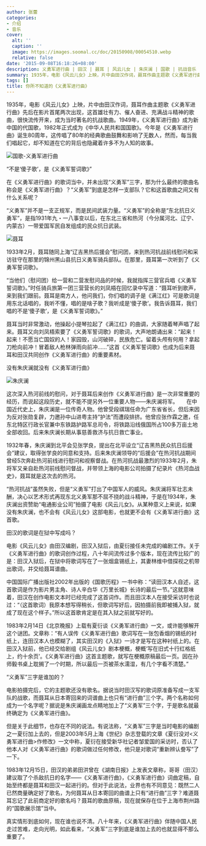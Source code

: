 ```yaml
---
author: 张蕾
categories:
- 介绍
- 音乐
cover:
  alt: ''
  caption: ''
  image: https://images.soomal.cc/doc/20150908/00054510.webp
  relative: false
date: '2015-09-08T16:18:26+08:00'
description: 义勇军进行曲 | 田汉 | 聂耳 | 风云儿女 | 朱庆澜 | 国歌 | 抗战音乐 | 源自：音乐周报 | 版权：转载 |  平均/总评分：10.00/40
summary: 1935年，电影《风云儿女》上映，片中由田汉作词，聂耳作曲主题歌《义勇军进行曲》先后在影片首尾两次出现，这首雄壮有力、催人奋进、充满战斗精神的歌曲，很快流传开来，成为当时著名的抗战歌曲。1949年，《义勇军进行曲》成为新中国的代国歌，1982年正式成为《中华人民共和国国歌》……
tags: []
title: 你所不知道的《义勇军进行曲》
---
```


1935年，电影《风云儿女》上映，片中由田汉作词，聂耳作曲主题歌《义勇军进行曲》先后在影片首尾两次出现，这首雄壮有力、催人奋进、充满战斗精神的歌曲，很快流传开来，成为当时著名的抗战歌曲。1949年，《义勇军进行曲》成为新中国的代国歌，1982年正式成为《中华人民共和国国歌》。今年是《义勇军进行曲》诞生80周年，这传唱了80年的经典歌曲鼓舞和影响了无数人，然而，每当我们唱起它，却不知道在它的背后也隐藏着许多不为人知的故事。

![国歌-义勇军进行曲](https://images.soomal.cc/doc/20150908/00054508.webp)





“不是‘傻子歌’，是《义勇军誓词歌》”

在《义勇军进行曲》的歌词当中，并未出现“义勇军”三字，那为什么最终的歌曲名称会是《义勇军进行曲》？“义勇军”到底是怎样一支部队？它和这首歌曲之间又有什么关系呢？

“义勇军”并不是一支正规军，而是民间武装力量。“义勇军”的全称是“东北抗日义勇军”，是指1931年九・一八事变以后，在东北三省和热河（今分属河北、辽宁、内蒙古）一带爱国军民自发组成的民众抗日武装。

![聂耳](https://images.soomal.cc/doc/20140303/00040690_01.webp)





1933年2月，聂耳随同上海“辽吉黑热后援会”慰问团，来到热河抗战前线慰问和采访驻守在那里的锦州黑山县抗日义勇军骑兵部队。在那里，聂耳第一次听到了《义勇军誓词歌》。

“当他们（慰问团）给一营和二营发慰问品的时候，我就指挥三营官兵唱《义勇军誓词歌》。”时任骑兵旅第一团三营营长的刘凤梧在回忆录中写道：“聂耳听到歌声，来到我们跟前。聂耳是南方人，他问我们，你们唱的调子是《满江红》可是歌词是用东北话唱的，我听不懂，唱的是啥子歌？我听成是‘傻子歌’。我告诉聂耳，我们唱的不是‘傻子歌’，是《义勇军誓词歌》。”

聂耳当时非常激动，他操起小提琴拉起了《满江红》的曲调，大家随着琴声唱了起来。聂耳又向刘凤梧索要了《义勇军誓词歌》的歌词，大声地朗诵出来：“起来！起来！不愿当亡国奴的人！家园毁，山河破碎，民族危亡。留着头颅有何用？拿起刀枪向前冲！冒着敌人枪林弹雨向前冲……”这首《义勇军誓词歌》也成为后来聂耳和田汉共同创作《义勇军进行曲》的重要素材。

没有朱庆澜就没有《义勇军进行曲》

![朱庆澜](https://images.soomal.cc/doc/20150908/00054509_01.webp)





这次深入热河前线的慰问，对于聂耳后来创作《义勇军进行曲》是一次非常重要的经历，而说起这段历史，就不能不提另外一位重要人物――朱庆澜将军。
　
在中国近代史上，朱庆澜是一位传奇人物。他曾受段祺瑞任命为广东省省长，但后来因为反对张勋复辟，力邀孙中山进粤主持“护法”而遭段排挤。他曾应张作霖之邀，任东北特区行政长官兼中东铁路护路军总司令，将铁路沿线俄国所占100多万亩土地全部收回。后来朱庆澜长期从事慈善救济与抗日救亡事业。

1932年春，朱庆澜到北平会见张学良，提出在北平设立“辽吉黑热民众抗日后援会”建议，取得张学良的同意和支持。后来朱庆澜领导的“后援会”在热河抗战期间曾经5次奔赴热河前线进行慰问和视察督战。在热河抗战最激烈的1933年2月，朱将军又亲自赴热河前线慰问督战，并带领上海的电影公司拍摄了纪录片《热河血战史》，聂耳就是这次去的热河。

“热河抗战”虽然失败，但是“义勇军”打出了中国军人的威风。朱庆澜将军壮志未酬，决心以艺术形式再现东北义勇军那不屈不挠的战斗精神，于是在1934年，朱庆澜出资赞助“电通影业公司”拍摄了电影《风云儿女》。从某种意义上来说，如果没有朱庆澜，也不会有《风云儿女》这部电影，也就更不会有《义勇军进行曲》这首歌。

田汉的歌词是在狱中写成吗？

电影《风云儿女》由田汉编剧，田汉入狱后，由夏衍接任未完成的编剧工作。关于《义勇军进行曲》的歌词创作过程，八十年间流传过多个版本，现在流传比较广的是：田汉入狱后，在狱中将歌词写在了一张烟盒锡纸上，其妻林维中借探视之机带出歌词，并交给聂耳谱曲。

中国国际广播出版社2002年出版的《国歌历程》一书中称：“读田汉本人自述，这首歌词是作为影片男主角、诗人辛白华《万里长城》长诗的最后一节。”这就意味着，田汉在创作电影文本时已经完成了这首词作。而且田汉本人在接受采访时也说过：“（这首歌词）我原本想写得稍长，但歌词写好后，因拍摄前我即被捕入狱，就成了现在这个样子。”所以这首歌肯定是在其入狱之前就写好的。

1983年2月14日《北京晚报》上载有夏衍谈《义勇军进行曲》一文，或许能够解开这个谜团。文章称：“有人误传《义勇军进行曲》歌词写在一张包香烟的锡纸的衬纸上，连田汉本人也模糊了，其实田汉的《入狱》一诗才是写在这种衬纸上的。在田汉入狱前，他已经交给剧组《风云儿女》剧本梗概，梗概‘写在旧式十行红格纸上，约十余页’。《义勇军进行曲》这首主题歌，就写在梗概原稿最后一页。因在孙师毅书桌上耽搁了一个时期，所以最后一页被茶水濡湿，有几个字看不清楚。”

“义勇军”三字是谁加的？

电影拍摄完后，它的主题歌还没有歌名。据说当时田汉写的歌词原准备写成一支军队的战歌，而聂耳从日本寄回来的词谱曲上也只有“进行曲”三个字。两个名称如何成为一个名字呢？据说是朱庆澜画龙点睛地加上了“义勇军”三个字，于是歌名就最终确定为《义勇军进行曲》。

但是关于此细节，也存在不同的说法。有说法称，“义勇军”三字是当时电影的编剧之一夏衍加上去的，但是2003年5月上海《世纪》杂志登载的文章《夏衍没对<义勇军进行曲>作修改》一文中称，夏衍在接受新华社记者邹爱国的采访时，否认了他本人对《义勇军进行曲》的歌词做过任何修改，他只是对歌词“重新辨认誊写”了一下。

1983年12月15日，田汉的弟弟田洪曾在《湖南日报》上发表文章称，哥哥（田汉）建议取了个杀敌抗日的名字――《义勇军进行曲》，《义勇军进行曲》词曲定稿，自始至终都是聂耳和田汉一起进行的。但对于此说法，业界也有不同意见：既然二人已然商量确定好了歌名，为何聂耳从日本寄回的曲谱上只有“进行曲”三字？难道聂耳忘记了此前商定好的歌名吗？聂耳的歌曲原稿，现在就保存在位于上海市荆州路的“国歌展示馆”当中。

真实情形到底如何，现在谁也说不清。八十年来，《义勇军进行曲》伴随中国人民走过苦难，走向光明，如此看来，“义勇军”三字到底是谁加上去的也就显得不那么重要了。
